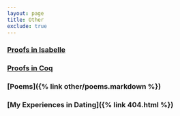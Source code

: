 ```yaml
---
layout: page
title: Other
exclude: true
---
```


### [Proofs in Isabelle](https://github.com/hei411/Isabelle)
### [Proofs in Coq](https://github.com/hei411/software_foundations_coq)
### [Poems]({% link  other/poems.markdown %})
### [My Experiences in Dating]({% link  404.html %})